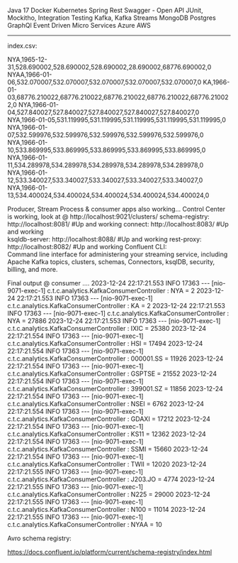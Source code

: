 
Java 17
Docker
Kubernetes
Spring Rest
Swagger -   Open API
JUnit, Mockitho, Integration Testing
Kafka, Kafka Streams
MongoDB
Postgres
GraphQl
Event Driven Micro Services
Azure
AWS

****************************************************************************************

index.csv:

NYA,1965-12-31,528.690002,528.690002,528.690002,28.690002,68776.690002,0
NYAA,1966-01-06,532.070007,532.070007,532.070007,532.070007,532.070007,0
KA,1966-01-03,68776.210022,68776.210022,68776.210022,68776.210022,68776.210022,0
NYA,1966-01-04,527.840027,527.840027,527.840027,527.840027,527.840027,0
NYA,1966-01-05,531.119995,531.119995,531.119995,531.119995,531.119995,0
NYA,1966-01-07,532.599976,532.599976,532.599976,532.599976,532.599976,0
NYA,1966-01-10,533.869995,533.869995,533.869995,533.869995,533.869995,0
NYA,1966-01-11,534.289978,534.289978,534.289978,534.289978,534.289978,0
NYA,1966-01-12,533.340027,533.340027,533.340027,533.340027,533.340027,0
NYA,1966-01-13,534.400024,534.400024,534.400024,534.400024,534.400024,0


Producer, Stream Process & consumer apps also working...
Control Center is working, look at @ http://localhost:9021/clusters/
schema-registry:        http://localhost:8081/      #Up and working
connect:                http://localhost:8083/      #Up and working      
ksqldb-server:          http://localhost:8088/      #Up and working
rest-proxy:             http://localhost:8082/      #Up and working
Confluent CLI:      
Command line interface for administering your streaming service, including Apache Kafka topics, clusters, schemas, Connectors, ksqlDB, security, billing, and more.


Final output @ consumer ....
2023-12-24 22:17:21.553  INFO 17363 --- [nio-9071-exec-1] c.t.c.analytics.KafkaConsumerController  : ﻿NYA = 2
2023-12-24 22:17:21.553  INFO 17363 --- [nio-9071-exec-1] c.t.c.analytics.KafkaConsumerController  : KA = 2
2023-12-24 22:17:21.553  INFO 17363 --- [nio-9071-exec-1] c.t.c.analytics.KafkaConsumerController  : NYA = 27886
2023-12-24 22:17:21.553  INFO 17363 --- [nio-9071-exec-1] c.t.c.analytics.KafkaConsumerController  : IXIC = 25380
2023-12-24 22:17:21.554  INFO 17363 --- [nio-9071-exec-1] c.t.c.analytics.KafkaConsumerController  : HSI = 17494
2023-12-24 22:17:21.554  INFO 17363 --- [nio-9071-exec-1] c.t.c.analytics.KafkaConsumerController  : 000001.SS = 11926
2023-12-24 22:17:21.554  INFO 17363 --- [nio-9071-exec-1] c.t.c.analytics.KafkaConsumerController  : GSPTSE = 21552
2023-12-24 22:17:21.554  INFO 17363 --- [nio-9071-exec-1] c.t.c.analytics.KafkaConsumerController  : 399001.SZ = 11856
2023-12-24 22:17:21.554  INFO 17363 --- [nio-9071-exec-1] c.t.c.analytics.KafkaConsumerController  : NSEI = 6762
2023-12-24 22:17:21.554  INFO 17363 --- [nio-9071-exec-1] c.t.c.analytics.KafkaConsumerController  : GDAXI = 17212
2023-12-24 22:17:21.554  INFO 17363 --- [nio-9071-exec-1] c.t.c.analytics.KafkaConsumerController  : KS11 = 12362
2023-12-24 22:17:21.554  INFO 17363 --- [nio-9071-exec-1] c.t.c.analytics.KafkaConsumerController  : SSMI = 15660
2023-12-24 22:17:21.554  INFO 17363 --- [nio-9071-exec-1] c.t.c.analytics.KafkaConsumerController  : TWII = 12020
2023-12-24 22:17:21.555  INFO 17363 --- [nio-9071-exec-1] c.t.c.analytics.KafkaConsumerController  : J203.JO = 4774
2023-12-24 22:17:21.555  INFO 17363 --- [nio-9071-exec-1] c.t.c.analytics.KafkaConsumerController  : N225 = 29000
2023-12-24 22:17:21.555  INFO 17363 --- [nio-9071-exec-1] c.t.c.analytics.KafkaConsumerController  : N100 = 11014
2023-12-24 22:17:21.555  INFO 17363 --- [nio-9071-exec-1] c.t.c.analytics.KafkaConsumerController  : NYAA = 10


Avro schema registry:

https://docs.confluent.io/platform/current/schema-registry/index.html